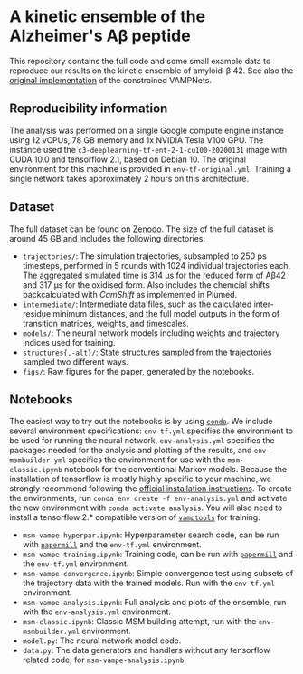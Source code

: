 # A kinetic ensemble of the Alzheimer's Aβ peptide

This repository contains the full code and some small example data to reproduce our results on the kinetic ensemble of amyloid-β 42. See also the [original implementation](https://github.com/markovmodel/deep_rev_msm) of the constrained VAMPNets.

## Reproducibility information
The analysis was performed on a single Google compute engine instance using 12 vCPUs, 78 GB memory and 1x NVIDIA Tesla V100 GPU. The instance used the `c3-deeplearning-tf-ent-2-1-cu100-20200131` image with CUDA 10.0 and tensorflow 2.1, based on Debian 10. The original environment for this machine is provided in `env-tf-original.yml`. Training a single network takes approximately 2 hours on this architecture.

## Dataset
The full dataset can be found on [Zenodo](https://zenodo.org/record/4247321). The size of the full dataset is around 45 GB and includes the following directories:

- `trajectories/`: The simulation trajectories, subsampled to 250 ps timesteps, performed in 5 rounds with 1024 individual trajectories each. The aggregated simulated time is 314 µs for the reduced form of Aβ42 and 317 µs for the oxidised form. Also includes the chemcial shifts backcalculated with *CamShift* as implemented in Plumed.
- `intermediate/`: Intermediate data files, such as the calculated inter-residue minimum distances, and the full model outputs in the form of transition matrices, weights, and timescales.
- `models/`: The neural network models including weights and trajectory indices used for training.
- `structures{,-alt}/`: State structures sampled from the trajectories sampled two different ways.
- `figs/`: Raw figures for the paper, generated by the notebooks.

## Notebooks
The easiest way to try out the notebooks is by using [`conda`](https://www.anaconda.com/products/individual). We include several environment specifications: `env-tf.yml` specifies the environment to be used for running the neural network, `env-analysis.yml` specifies the packages needed for the analysis and plotting of the results, and `env-msmbuilder.yml` specifies the environment for use with the `msm-classic.ipynb` notebook for the conventional Markov models. Because the installation of tensorflow is mostly highly specific to your machine, we strongly recommend following the [official installation instructions](https://www.tensorflow.org/install). To create the environments, run `conda env create -f env-analysis.yml` and activate the new environment with `conda activate analysis`. You will also need to install a tensorflow 2.* compatible version of [`vamptools`](https://github.com/tlhr/deeptime/tree/master/vampnet) for training.

- `msm-vampe-hyperpar.ipynb`: Hyperparameter search code, can be run with [`papermill`](https://papermill.readthedocs.io/en/latest/) and the `env-tf.yml` environment.
- `msm-vampe-training.ipynb`: Training code, can be run with [`papermill`](https://papermill.readthedocs.io/en/latest/) and the `env-tf.yml` environment.
- `msm-vampe-convergence.ipynb`: Simple convergence test using subsets of the trajectory data with the trained models. Run with the `env-tf.yml` environment.
- `msm-vampe-analysis.ipynb`: Full analysis and plots of the ensemble, run with the `env-analysis.yml` environment.
- `msm-classic.ipynb`: Classic MSM building attempt, run with the `env-msmbuilder.yml` environment.
- `model.py`: The neural network model code.
- `data.py`: The data generators and handlers without any tensorflow related code, for `msm-vampe-analysis.ipynb`.
